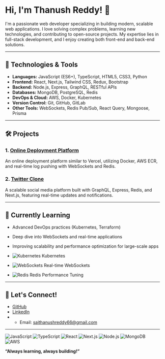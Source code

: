 # Hi, I'm Thanush Reddy! 👋

I'm a passionate web developer specializing in building modern, scalable web applications. I love solving complex problems, learning new technologies, and contributing to open-source projects. My expertise lies in full-stack development, and I enjoy creating both front-end and back-end solutions.

---

## 🚀 Technologies & Tools

- **Languages:** JavaScript (ES6+), TypeScript, HTML5, CSS3, Python
- **Frontend:** React, Next.js, Tailwind CSS, Redux, Bootstrap
- **Backend:** Node.js, Express, GraphQL, RESTful APIs
- **Databases:** MongoDB, PostgreSQL, Redis
- **DevOps & Cloud:** AWS, Docker, Kubernetes
- **Version Control:** Git, GitHub, GitLab
- **Other Tools:** WebSockets, Redis Pub/Sub, React Query, Mongoose, Prisma

---

## 🛠 Projects

### 1. [Online Deployment Platform](https://github.com/ThanushReddy/online-deployment-platform)
An online deployment platform similar to Vercel, utilizing Docker, AWS ECR, and real-time log pushing with WebSockets and Redis.

### 2. [Twitter Clone](https://github.com/ThanushReddy/twitter-clone)
A scalable social media platform built with GraphQL, Express, Redis, and Next.js, featuring real-time updates and notifications.

---



## 🌱 Currently Learning

- Advanced DevOps practices (Kubernetes, Terraform)
- Deep dive into WebSockets and real-time applications
- Improving scalability and performance optimization for large-scale apps

- ![Kubernetes](https://img.shields.io/badge/-Kubernetes-326CE5?logo=kubernetes&logoColor=white&style=flat) Kubernetes
- ![WebSockets](https://img.shields.io/badge/-WebSockets-010101?logo=websocket&logoColor=white&style=flat) Real-time WebSockets
- ![Redis](https://img.shields.io/badge/-Redis-DC382D?logo=redis&logoColor=white&style=flat) Redis Performance Tuning

---

## 💬 Let's Connect!

- [GitHub](https://github.com/ThanushReddy)
- [LinkedIn](https://www.linkedin.com/in/sai-thanush-reddy-13b5a9288/)
- - Email: saithanushreddy66@gmail.com

---

![JavaScript](https://img.shields.io/badge/-JavaScript-F7DF1E?logo=javascript&logoColor=black&style=flat)
![TypeScript](https://img.shields.io/badge/-TypeScript-007ACC?logo=typescript&logoColor=white&style=flat)
![React](https://img.shields.io/badge/-React-61DAFB?logo=react&logoColor=black&style=flat)
![Next.js](https://img.shields.io/badge/-Next.js-000000?logo=nextdotjs&logoColor=white&style=flat)
![Node.js](https://img.shields.io/badge/-Node.js-339933?logo=node.js&logoColor=white&style=flat)
![MongoDB](https://img.shields.io/badge/-MongoDB-47A248?logo=mongodb&logoColor=white&style=flat)
![AWS](https://img.shields.io/badge/-AWS-232F3E?logo=amazonaws&logoColor=white&style=flat)



**“Always learning, always building!”**


<!--
**SaiThanushreddy/SaiThanushreddy** is a ✨ _special_ ✨ repository because its `README.md` (this file) appears on your GitHub profile.

Here are some ideas to get you started:

- 🔭 I’m currently working on ...
- 🌱 I’m currently learning ...
- 👯 I’m looking to collaborate on ...
- 🤔 I’m looking for help with ...
- 💬 Ask me about ...
- 📫 How to reach me: ...
- 😄 Pronouns: ...
- ⚡ Fun fact: ...
-->
